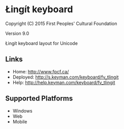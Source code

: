 Łingít keyboard
======================

Copyright (C) 2015 First Peoples' Cultural Foundation

Version 9.0

Łingít keyboard layout for Unicode

Links
-----

 * Home:     <http://www.fpcf.ca/>
 * Deployed: <http://s.keyman.com/keyboard/fv_tlingit>
 * Help:     <http://help.keyman.com/keyboard/fv_tlingit>
 
Supported Platforms
-------------------

 * Windows
 * Web
 * Mobile
